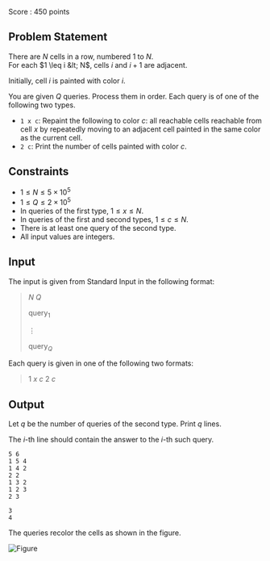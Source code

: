 Score : $450$ points

## Problem Statement

There are $N$ cells in a row, numbered $1$ to $N$.<br>
For each $1 \leq i &lt; N$, cells $i$ and $i+1$ are adjacent.

Initially, cell $i$ is painted with color $i$.

You are given $Q$ queries. Process them in order. Each query is of one of the following two types.

- `1 x c`: Repaint the following to color $c$: all reachable cells reachable from cell $x$ by repeatedly moving to an adjacent cell painted in the same color as the current cell.
- `2 c`: Print the number of cells painted with color $c$.

## Constraints

- $1 \leq N \leq 5 \times 10^5$
- $1 \leq Q \leq 2 \times 10^5$
- In queries of the first type, $1 \leq x \leq N$.
- In queries of the first and second types, $1 \leq c \leq N$.
- There is at least one query of the second type.
- All input values are integers.

## Input

The input is given from Standard Input in the following format:

> $N$ $Q$
> 
> $\mathrm{query}_1$
> 
> $\vdots$
> 
> $\mathrm{query}_Q$

Each query is given in one of the following two formats:

> $1$ $x$ $c$
> $2$ $c$

## Output

Let $q$ be the number of queries of the second type. Print $q$ lines.

The $i$-th line should contain the answer to the $i$-th such query.

```input1
5 6
1 5 4
1 4 2
2 2
1 3 2
1 2 3
2 3
```

```output1
3
4
```

The queries recolor the cells as shown in the figure.

![Figure](https://img.atcoder.jp/abc380/c3bf3eec819a7b7fcbfd21065c06bab2.png)